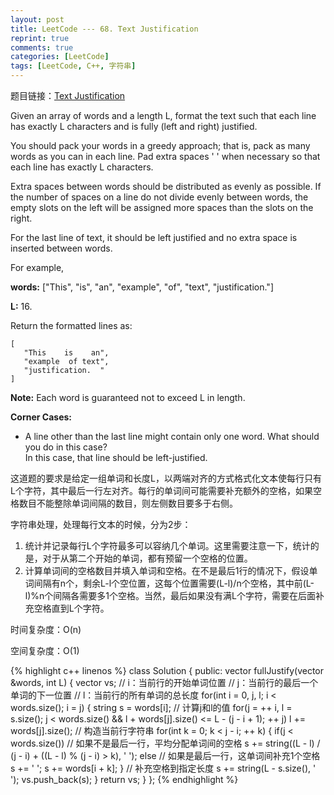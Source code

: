 ```yaml
---
layout: post
title: LeetCode --- 68. Text Justification
reprint: true
comments: true
categories: [LeetCode]
tags: [LeetCode, C++, 字符串]
---
```



题目链接：[Text Justification](https://oj.leetcode.com/problems/text-justification/ ) 

Given an array of words and a length L, format the text such that each line has exactly L characters and is fully (left and right) justified. 

You should pack your words in a greedy approach; that is, pack as many words as you can in each line. Pad extra spaces ' ' when necessary so that each line has exactly L characters. 

Extra spaces between words should be distributed as evenly as possible. If the number of spaces on a line do not divide evenly between words, the empty slots on the left will be assigned more spaces than the slots on the right. 

For the last line of text, it should be left justified and no extra space is inserted between words. 

For example, 

**words:** ["This", "is", "an", "example", "of", "text", "justification."] 

**L:** 16. 

Return the formatted lines as: 

    [ 
       "This    is    an", 
       "example  of text", 
       "justification.  " 
    ] 

**Note:** Each word is guaranteed not to exceed L in length. 

**Corner Cases:**

* A line other than the last line might contain only one word. What should you do in this case?  
  In this case, that line should be left-justified. 

这道题的要求是给定一组单词和长度L，以两端对齐的方式格式化文本使每行只有L个字符，其中最后一行左对齐。每行的单词间可能需要补充额外的空格，如果空格数目不能整除单词间隔的数目，则左侧数目要多于右侧。

字符串处理，处理每行文本的时候，分为2步：

1. 统计并记录每行L个字符最多可以容纳几个单词。这里需要注意一下，统计的是，对于从第二个开始的单词，都有预留一个空格的位置。
2. 计算单词间的空格数目并填入单词和空格。在不是最后1行的情况下，假设单词间隔有n个，剩余L-l个空位置，这每个位置需要(L-l)/n个空格，其中前(L-l)%n个间隔各需要多1个空格。当然，最后如果没有满L个字符，需要在后面补充空格直到L个字符。

时间复杂度：O(n)

空间复杂度：O(1)

{% highlight c++ linenos %}
class Solution
{
public:
    vector<string> fullJustify(vector<string> &words, int L)
    {
        vector<string> vs;
        // i：当前行的开始单词位置
        // j：当前行的最后一个单词的下一位置
        // l：当前行的所有单词的总长度
        for(int i = 0, j, l; i < words.size(); i = j)
        {
            string s = words[i];
            // 计算j和l的值
            for(j = ++ i, l = s.size(); j < words.size() && l + words[j].size() <= L - (j - i + 1); ++ j)
                l += words[j].size();
            // 构造当前行字符串
            for(int k = 0; k < j - i; ++ k)
            {
                if(j < words.size()) // 如果不是最后一行，平均分配单词间的空格
                    s += string((L - l) / (j - i) + ((L - l) % (j - i) > k), ' ');
                else // 如果是最后一行，这单词间补充1个空格
                    s += ' ';
                s += words[i + k];
            }
            // 补充空格到指定长度
            s += string(L - s.size(), ' ');
            vs.push_back(s);
        }
        return vs;
    }
};
{% endhighlight %}
